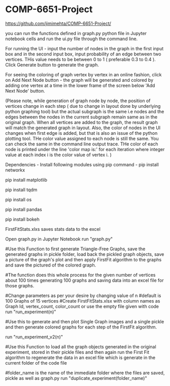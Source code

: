 # COMP-6651-Project

https://github.com/jimimehta/COMP-6651-Project/

you can run the functions defined in graph.py python file in Jupyter notebook cells and run the ui.py file through the command line.

For running the UI - input the number of nodes in the graph in the first input box and in the second input box, input probability of an edge between two vertices. THis value needs to be between 0 to 1 ( preferable 0.3 to 0.4 ). Click Generate button to generate the graph. 

For seeing the coloring of graph vertex by vertex in an online fashion, click on Add Next Node button - the graph will be generated and colored by adding one vertex at a time in the lower frame of the screen below 'Add Next Node' button.

(Please note, while generation of graph node by node, the position of vertices change in each step ( due to change in layout done by underlying python graphing tool) but the actual subgraph is the same i.e nodes and the edges between the nodes in the current subgraph remain same as in the original graph. When all vertices are added to the graph, the result graph will match the generated graph in layout. 
Also, the color of nodes in the UI changes when first edge is added, but that is also an issue of the python plotting tool. THe color value assigned to each node is still the same. You can check the same in the command line output trace. THe color of each node is printed under the line 'color map is:' for each iteration where integer value at each index i is the color value of vertex i.
)

Dependencies - Install following modules using pip command -
pip install networkx

pip install matplotlib

pip install tqdm

pip install os

pip install pandas

pip install bokeh

FirstFitStats.xlxs saves stats data to the excel

Open graph.py in Jupyter Notebook
run "graph.py"

#Use this Function to first generate Triangle-Free Graphs, save the generated graphs in pickle folder, load back the pickled graph objects, save a picture of the graph's plot and then apply FirstFit algorithm to the graphs and save the pictured of the colored graph.

#The function does this whole process for the given number of vertices about 100 times generating 100 graphs and saving data into an excel file for those graphs.

#Change parameters as per your desire by changing value of n
#default is 100 Graphs of 15 vertices
#Create FirstFitStats.xlsx with column names as Graph Id, vertex_count, color_count or use the empty file given with code
run "run_experiment(n)"

#Use this to generate and then plot Single Graph images and a single pickle and then generate colored graphs for each step of the FirstFit algorithm.
    
run "run_experiment_v2(n)"

#Use this Function to load all the graph objects generated in the original experiment, stored in their pickle files and then again run the First Fit algorithm to regenerate the data in an excel file which is generate in the current folder of the code file

#folder_name is the name of the immediate folder where the files are saved, pickle as well as graph.py
run "duplicate_experiment(folder_name)"


